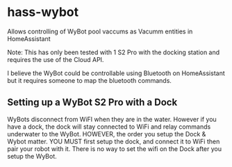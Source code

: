 # hass-wybot

Allows controlling of WyBot pool vaccums as Vacumm entities in HomeAssistant

Note: This has only been tested with 1 S2 Pro with the docking station and requires the use of the Cloud API.

I believe the WyBot could be controllable using Bluetooth on HomeAssistant but it requires someone to map the bluetooth commands.

## Setting up a WyBot S2 Pro with a Dock

WyBots disconnect from WiFI when they are in the water. However if you have a dock, the dock will stay connected to WiFi and relay commands underwater to the WyBot. HOWEVER, the order you setup the Dock & Wybot matter. YOU MUST first setup the dock, and connect it to WiFi then pair your robot with it. There is no way to set the wifi on the Dock after you setup the WyBot.
